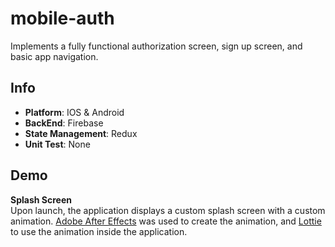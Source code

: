 # mobile-auth
Implements a fully functional authorization screen, sign up screen, and basic app navigation.

Info
---
* **Platform**: IOS & Android
* **BackEnd**: Firebase
* **State Management**: Redux
* **Unit Test**: None

Demo
----
**Splash Screen** <br /> 
Upon launch, the application displays a custom splash screen with a custom animation. [Adobe After Effects](https://www.adobe.com/products/aftereffects.html?gclid=Cj0KCQiApvbhBRDXARIsALnNoK3-pyDPV-avaNxGBfByOV7zkbPwivEcuKdT1BFedsVUP8HGvk9ZYckaAicEEALw_wcB&sdid=KKQOW&kw=semgeneric&mv=search&ef_id=Cj0KCQiApvbhBRDXARIsALnNoK3-pyDPV-avaNxGBfByOV7zkbPwivEcuKdT1BFedsVUP8HGvk9ZYckaAicEEALw_wcB:G:s&s_kwcid=AL!3085!3!301433668058!e!!g!!adobe%20after%20effects) was used to create the animation, and [Lottie](https://airbnb.design/lottie/) to use the animation inside the application. <br /><br /> 

